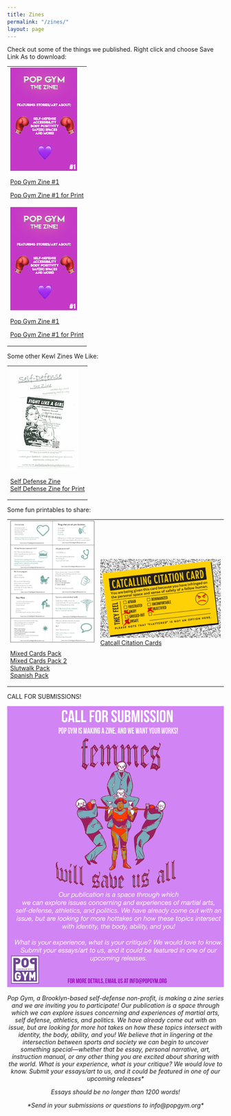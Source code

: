 ```yaml
---
title: Zines
permalink: "/zines/"
layout: page
---
```

Check out some of the things we published. Right click and choose Save Link As to download:

<table>
   <td>
   <img src="/assets/zine.png" alt="Italian Trulli">

<br>

<a href="/assets/zinesit.pdf">Pop Gym Zine #1</a>

<a href="/assets/zineprint.pdf">Pop Gym Zine #1 for Print</a>
      </td>
   </tr>
      <td>
   <img src="/assets/zine.png" alt="Italian Trulli">

<br>

<a href="/assets/zinesit.pdf">Pop Gym Zine #1</a>

<a href="/assets/zineprint.pdf">Pop Gym Zine #1 for Print</a>
      </td>
   </tr>

<table>
   <tr> Some other Kewl Zines We Like:
      <td>
             <img src="/assets/wsdzine.png" alt="Self Defense, The Zine"><br>
       
<a href="https://ln.sync.com/dl/608a08ff0/wj8zdimj-byf3dk7v-m7umfuk8-kt458kiw">Self Defense Zine</a><br>
<a href="/assets/WSDZine.pdf">Self Defense Zine for Print</a> 
      </td>
<table>
   <tr> Some fun printables to share:
      <td>
             <img src="/assets/CardA.png" alt="Cards Against Street Harassment"><br>
       
<a href="/assets/Mix.pdf">Mixed Cards Pack</a> <br>
<a href="/assets/Mix2.pdf">Mixed Cards Pack 2</a> <br>
<a href="/assets/slutwalk.pdf">Slutwalk Pack</a> <br>
<a href="/assets/spanish.pdf">Spanish Pack</a> 
      </td>
      <td>
         <img src="/assets/CCC.png" alt="Catcall Citation Cards"><br>
        <a href="/assets/CCC.pdf">Catcall Citation Cards</a>           
      </td>
   </tr>
</table>

CALL FOR SUBMISSIONS!

![Pop Gym Zine Submission](/assets/popgymzinesubmission.jpeg)

<p align="center"> <i>
Pop Gym, a Brooklyn-based self-defense non-profit, is making a zine series and we are inviting you to participate! Our publication is a space through which we can explore issues concerning and experiences of martial arts, self defense, athletics, and politics. We have already come out with an issue, but are looking for more hot takes on how these topics intersect with identity, the body, ability, and you! We believe that in lingering at the intersection between sports and society we can begin to uncover something special—whether that be essay, personal narrative, art, instruction manual, or any other thing you are excited about sharing with the world.
What is your experience, what is your critique? We would love to know. Submit your essays/art to us, and it could be featured in one of our upcoming releases*
   
   <p align="center">
Essays should be no longer than 1200 words!
   
<p align="center">
*Send in your submissions or questions to info@popgym.org*

</p>

